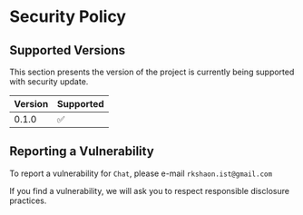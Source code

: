# Security Policy

## Supported Versions

This section presents the version of the project is currently being supported with security update.

| Version | Supported          |
| ------- | ------------------ |
| 0.1.0   | :white_check_mark: |

<!--
| 5.1.x   | :white_check_mark: |
| 5.0.x   | :x:                |
| 4.0.x   | :white_check_mark: |
| < 4.0   | :x:                |
-->

## Reporting a Vulnerability

To report a vulnerability for `Chat`, please e-mail `rkshaon.ist@gmail.com`

If you find a vulnerability, we will ask you to respect responsible disclosure practices.

